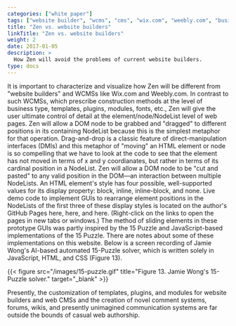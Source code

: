 ```yaml
---
categories: ["white paper"]
tags: ["website builder", "wcms", "cms", "wix.com", "weebly.com", "business type", "template", "plugin", "module", "font", "element", "node", "NodeList", "DOM", "grab", "drag", "metaphor", "drag-and-drop", "DMI", "direct manipulation", "interface", "move", "coordinate", "cut and paste", "block", "inline", "inline-block", "none", "live demo", "demo", "experiment", "15 puzzle", "JavaScript", "html", "css", "comment system", "forum", "wiki", "casual author"]
title: "Zen vs. website builders"
linkTitle: "Zen vs. website builders"
weight: 2
date: 2017-01-05
description: >
  How Zen will avoid the problems of current website builders.
type: docs
---
```


It is important to characterize and visualize how Zen will be different from "website builders" and WCMSs like Wix.com and Weebly.com. In contrast to such WCMSs, which prescribe construction methods at the level of business type, templates, plugins, modules, fonts, etc., Zen will give the user ultimate control of detail at the element/node/NodeList level of web pages. Zen will allow a DOM node to be grabbed and "dragged" to different positions in its containing NodeList because this is the simplest metaphor for that operation. Drag-and-drop is a classic feature of direct-manipulation interfaces (DMIs) and this metaphor of "moving" an HTML element or node is so compelling that we have to look at the code to see that the element has not moved in terms of x and y coordianates, but rather in terms of its cardinal position in a NodeList. Zen will allow a DOM node to be "cut and pasted" to any valid position in the DOM—an interaction between multiple NodeLists. An HTML element's style has four possible, well-supported values for its display property: block, inline, inline-block, and none. Live demo code to implement GUIs to rearrange element positions in the NodeLists of the first three of these display styles is located on the author's GitHub Pages here, here, and here. (Right-click on the links to open the pages in new tabs or windows.) The method of sliding elements in these prototype GUIs was partly inspired by the 15 Puzzle and JavaScript-based implementations of the 15 Puzzle. There are notes about some of these implementations on this website. Below is a screen recording of Jamie Wong's AI-based automated 15-Puzzle solver, which is written solely in JavaScript, HTML, and CSS (Figure 13).

{{< figure src="/images/15-puzzle.gif" title="Figure 13. Jamie Wong's 15-Puzzle solver." target="_blank" >}}

Presently, the customization of templates, plugins, and modules for website builders and web CMSs and the creation of novel comment systems, forums, wikis, and presently unimagined communication systems are far outside the bounds of casual web authorship.
